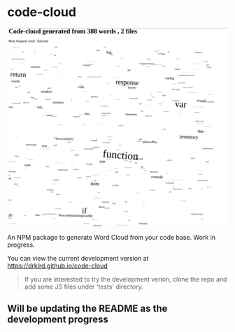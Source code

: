 # code-cloud

![alt tag](https://raw.githubusercontent.com/drklrd/code-cloud/master/codecloud.png)

An NPM package to generate Word Cloud from your code base. Work in progress.

You can view the current development version at https://drklrd.github.io/code-cloud

> If you are interested to try the development verion, clone the repo and add some JS files under 'tests' directory.

## Will be updating the README as the development progress